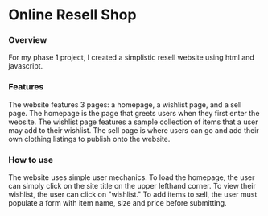 # Online Resell Shop

### Overview
For my phase 1 project, I created a simplistic resell website using html and javascript. 
### Features
The website features 3 pages: a homepage, a wishlist page, and a sell page. The homepage is the page that greets users when they first enter the website. The wishlist page features a sample collection of items that a user may add to their wishlist. The sell page is where users can go and add their own clothing listings to publish onto the website. 
### How to use
The website uses simple user mechanics. To load the homepage, the user can simply click on the site title on the upper lefthand corner. To view their wishlist, the user can click on "wishlist." To add items to sell, the user must populate a form with item name, size and price before submitting. 
